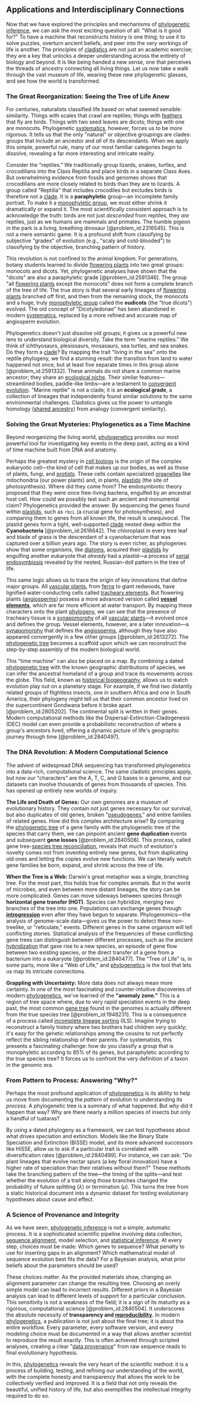 ## Applications and Interdisciplinary Connections

Now that we have explored the principles and mechanisms of [phylogenetic inference](@article_id:181692), we can ask the most exciting question of all: "What is it good for?" To have a machine that reconstructs history is one thing; to use it to solve puzzles, overturn ancient beliefs, and peer into the very workings of life is another. The principles of [cladistics](@article_id:143452) are not just an academic exercise; they are a key that unlocks a deeper understanding across the entirety of biology and beyond. It is like being handed a new sense, one that perceives the threads of ancestry connecting all living things. Let us now take a walk through the vast museum of life, wearing these new phylogenetic glasses, and see how the world is transformed.

### The Great Reorganization: Seeing the Tree of Life Anew

For centuries, naturalists classified life based on what seemed sensible: similarity. Things with scales that crawl are reptiles; things with [feathers](@article_id:166138) that fly are birds. Things with two seed leaves are dicots; things with one are monocots. Phylogenetic [systematics](@article_id:146632), however, forces us to be more rigorous. It tells us that the only "natural" or objective groupings are clades: groups that include an ancestor and *all* of its descendants. When we apply this simple, powerful rule, many of our most familiar categories begin to dissolve, revealing a far more interesting and intricate reality.

Consider the "reptiles." We traditionally group lizards, snakes, turtles, and crocodilians into the Class Reptilia and place birds in a separate Class Aves. But overwhelming evidence from fossils and genomes shows that crocodilians are more closely related to birds than they are to lizards. A group called "Reptilia" that includes crocodiles but excludes birds is therefore not a [clade](@article_id:171191). It is a **paraphyletic** group—an incomplete family portrait. To make it a [monophyletic group](@article_id:141892), we must either shrink it dramatically or expand it. The most scientifically consistent approach is to acknowledge the truth: birds are not just *descended* from reptiles, they *are* reptiles, just as we humans are mammals and primates. The humble pigeon in the park is a living, breathing dinosaur [@problem_id:2316545]. This is not a mere semantic game. It is a profound shift from classifying by subjective "grades" of evolution (e.g., "scaly and cold-blooded") to classifying by the objective, branching pattern of history.

This revolution is not confined to the animal kingdom. For generations, botany students learned to divide [flowering plants](@article_id:191705) into two great groups: monocots and dicots. Yet, phylogenetic analyses have shown that the "dicots" are also a paraphyletic grade [@problem_id:2591346]. The group "all [flowering plants](@article_id:191705) except the monocots" does not form a complete branch of the tree of life. The true story is that several early lineages of [flowering plants](@article_id:191705) branched off first, and then from the remaining stock, the monocots and a huge, truly [monophyletic group](@article_id:141892) called the **eudicots** (the "true dicots") evolved. The old concept of "Dicotyledonae" has been abandoned in modern [systematics](@article_id:146632), replaced by a more refined and accurate map of angiosperm evolution.

Phylogenetics doesn't just dissolve old groups; it gives us a powerful new lens to understand biological diversity. Take the term "marine reptiles." We think of ichthyosaurs, plesiosaurs, mosasaurs, sea turtles, and sea snakes. Do they form a [clade](@article_id:171191)? By mapping the trait "living in the sea" onto the reptile phylogeny, we find a stunning result: the transition from land to water happened not once, but at least five separate times in this group alone [@problem_id:2591332]. These animals do not share a common marine ancestor; they share an [ecological niche](@article_id:135898). Their similar features—streamlined bodies, paddle-like limbs—are a testament to [convergent evolution](@article_id:142947). "Marine reptile" is not a clade; it is an **ecological grade**, a collection of lineages that independently found similar solutions to the same environmental challenges. Cladistics gives us the power to untangle homology ([shared ancestry](@article_id:175425)) from analogy (convergent similarity).

### Solving the Great Mysteries: Phylogenetics as a Time Machine

Beyond reorganizing the living world, [phylogenetics](@article_id:146905) provides our most powerful tool for investigating key events in the deep past, acting as a kind of time machine built from DNA and anatomy.

Perhaps the greatest mystery in [cell biology](@article_id:143124) is the origin of the complex eukaryotic cell—the kind of cell that makes up our bodies, as well as those of plants, fungi, and [protists](@article_id:153528). These cells contain specialized [organelles](@article_id:154076) like mitochondria (our power plants) and, in plants, [plastids](@article_id:267967) (the site of photosynthesis). Where did they come from? The endosymbiotic theory proposed that they were once free-living bacteria, engulfed by an ancestral host cell. How could we possibly test such an ancient and monumental claim? Phylogenetics provided the answer. By sequencing the genes found within [plastids](@article_id:267967), such as `rbcL` (a crucial gene for photosynthesis), and comparing them to genes from all known life, the result is unequivocal. The plastid genes form a tight, well-supported [clade](@article_id:171191) nested deep within the **Cyanobacteria** [@problem_id:2616642]. The chloroplast in every tree leaf and blade of grass is the descendant of a cyanobacterium that was captured over a billion years ago. The story is even richer, as phylogenies show that some organisms, like [diatoms](@article_id:144378), acquired their [plastids](@article_id:267967) by engulfing another eukaryote that *already* had a plastid—a process of [serial endosymbiosis](@article_id:142269) revealed by the nested, Russian-doll pattern in the tree of life.

This same logic allows us to trace the origin of key innovations that define major groups. All [vascular plants](@article_id:276297), from [ferns](@article_id:268247) to giant redwoods, have lignified water-conducting cells called [tracheary elements](@article_id:267832). But flowering plants ([angiosperms](@article_id:147185)) possess a more advanced version called **[vessel elements](@article_id:175056)**, which are far more efficient at water transport. By mapping these characters onto the plant [phylogeny](@article_id:137296), we can see that the presence of tracheary tissue is a [synapomorphy](@article_id:139703) of all [vascular plants](@article_id:276297)—it evolved once and defines the group. Vessel elements, however, are a later innovation—a [synapomorphy](@article_id:139703) that defines the [angiosperms](@article_id:147185), although they have also appeared convergently in a few other groups [@problem_id:2613272]. The [phylogenetic tree](@article_id:139551) becomes a scaffold upon which we can reconstruct the step-by-step assembly of the modern biological world.

This "time machine" can also be placed on a map. By combining a dated [phylogenetic tree](@article_id:139551) with the known geographic distributions of species, we can infer the ancestral homeland of a group and trace its movements across the globe. This field, known as [historical biogeography](@article_id:184069), allows us to watch evolution play out on a planetary stage. For example, if we find two distantly related groups of flightless insects, one in southern Africa and one in South America, their phylogeny might tell us that their common ancestor lived on the supercontinent Gondwana before it broke apart [@problem_id:2805202]. The continental split is written in their genes. Modern computational methods like the Dispersal-Extinction-Cladogenesis (DEC) model can even provide a probabilistic reconstruction of where a group's ancestors lived, offering a dynamic picture of life's geographic journey through time [@problem_id:2840497].

### The DNA Revolution: A Modern Computational Science

The advent of widespread DNA sequencing has transformed phylogenetics into a data-rich, computational science. The same cladistic principles apply, but now our "characters" are the A, T, C, and G bases in a genome, and our datasets can involve thousands of genes from thousands of species. This has opened up entirely new worlds of inquiry.

**The Life and Death of Genes:** Our own genomes are a museum of evolutionary history. They contain not just genes necessary for our survival, but also duplicates of old genes, broken "[pseudogenes](@article_id:165522)," and entire families of related genes. How did this complex architecture arise? By comparing the [phylogenetic tree](@article_id:139551) of a gene family with the phylogenetic tree of the species that carry them, we can pinpoint ancient **gene duplication** events and subsequent **gene losses** [@problem_id:2840508]. This process, called gene tree-[species tree reconciliation](@article_id:187639), reveals that much of evolution's novelty comes not from inventing entirely new genes, but from duplicating old ones and letting the copies evolve new functions. We can literally watch gene families be born, expand, and shrink across the tree of life.

**When the Tree is a Web:** Darwin's great metaphor was a single, branching tree. For the most part, this holds true for complex animals. But in the world of microbes, and even between more distant lineages, the story can be more complicated. Genes can move sideways between species through **horizontal gene transfer (HGT)**. Species can hybridize, merging two branches of the tree into one. Populations can exchange genes through **[introgression](@article_id:174364)** even after they have begun to separate. Phylogenomics—the analysis of genome-scale data—gives us the power to detect these non-treelike, or "reticulate," events. Different genes in the same organism will tell conflicting stories. Statistical analysis of the frequencies of these conflicting gene trees can distinguish between different processes, such as the ancient [hybridization](@article_id:144586) that gave rise to a new species, an episode of gene flow between two existing species, or the direct transfer of a gene from a bacterium into a eukaryote [@problem_id:2840477]. The "Tree of Life" is, in some parts, more like a "Web of Life," and [phylogenetics](@article_id:146905) is the tool that lets us map its intricate connections.

**Grappling with Uncertainty:** More data does not always mean more certainty. In one of the most fascinating and counter-intuitive discoveries of modern [phylogenetics](@article_id:146905), we've learned of the **"anomaly zone."** This is a region of tree space where, due to very rapid speciation events in the deep past, the most common [gene tree](@article_id:142933) found in the genomes is actually different from the true species tree [@problem_id:1948231]. This is a consequence of a process called [incomplete lineage sorting](@article_id:141003) (ILS). Imagine trying to reconstruct a family history where two brothers had children very quickly; it's easy for the genetic relationships among the cousins to not perfectly reflect the sibling relationship of their parents. For systematists, this presents a fascinating challenge: how do you classify a group that is monophyletic according to 85% of its genes, but paraphyletic according to the true species tree? It forces us to confront the very definition of a taxon in the genomic era.

### From Pattern to Process: Answering "Why?"

Perhaps the most profound application of [phylogenetics](@article_id:146905) is its ability to help us move from documenting the *pattern* of evolution to understanding its *process*. A phylogenetic tree is a summary of what happened. But *why* did it happen that way? Why are there nearly a million species of insects but only a handful of tuataras?

By using a dated phylogeny as a framework, we can test hypotheses about what drives speciation and extinction. Models like the Binary State Speciation and Extinction (BiSSE) model, and its more advanced successors like HiSSE, allow us to ask if a particular trait is correlated with diversification rates [@problem_id:2840499]. For instance, we can ask: "Do plant lineages that evolve nectar spurs (a key floral innovation) have a higher rate of speciation than their relatives without them?" These methods take the branching pattern of the tree—the timing of the splits—and test whether the evolution of a trait along those branches changed the probability of future splitting ($\lambda$) or termination ($\mu$). This turns the tree from a static historical document into a dynamic dataset for testing evolutionary hypotheses about cause and effect.

### A Science of Provenance and Integrity

As we have seen, [phylogenetic inference](@article_id:181692) is not a simple, automatic process. It is a sophisticated scientific pipeline involving data collection, [sequence alignment](@article_id:145141), model selection, and [statistical inference](@article_id:172253). At every step, choices must be made: Which genes to sequence? What penalty to use for inserting gaps in an alignment? Which mathematical model of sequence evolution best fits the data? For a Bayesian analysis, what prior beliefs about the parameters should be used?

These choices matter. As the provided materials show, changing an alignment parameter can change the resulting tree. Choosing an overly simple model can lead to incorrect results. Different priors in a Bayesian analysis can lead to different levels of support for a particular conclusion. This sensitivity is not a weakness of the field; it is a sign of its maturity as a rigorous, computational science [@problem_id:2840504]. It underscores the absolute necessity of **transparency and [reproducibility](@article_id:150805)**. In modern [phylogenetics](@article_id:146905), a publication is not just about the final tree; it is about the entire workflow. Every parameter, every software version, and every modeling choice must be documented in a way that allows another scientist to reproduce the result exactly. This is often achieved through scripted analyses, creating a clear "[data provenance](@article_id:174518)" from raw sequence reads to final evolutionary hypothesis.

In this, [phylogenetics](@article_id:146905) reveals the very heart of the scientific method: it is a process of building, testing, and refining our understanding of the world, with the complete honesty and transparency that allows the work to be collectively verified and improved. It is a field that not only reveals the beautiful, unified history of life, but also exemplifies the intellectual integrity required to do so.